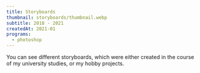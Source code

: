 ```yaml
---
title: Storyboards
thumbnail: storyboards/thumbnail.webp
subtitle: 2018 - 2021
createdAt: 2021-01
programs:
  - photoshop
---
```


You can see different storyboards, which were either created in the course of my university studies, or my hobby projects.

<asset-image src="storyboards/creartive.webp" alt="Creartive"></asset-image>
<asset-image src="storyboards/monday_morning_sketch.webp" alt="Monday Morning Sketch"></asset-image>
<asset-image src="storyboards/monday_morning_final.webp" alt="Monday Morning Final"></asset-image>
<asset-image src="storyboards/high_rise.webp" alt="High Rise"></asset-image>
